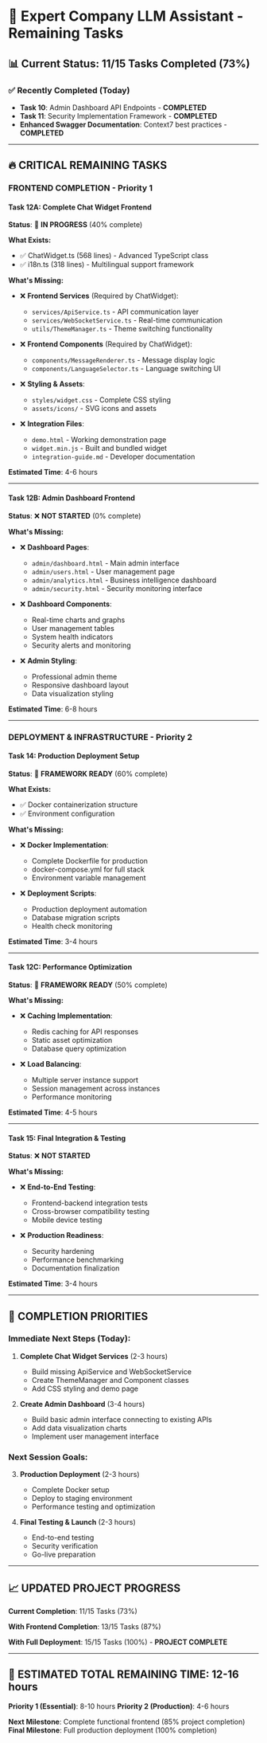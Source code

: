 # 🚀 Expert Company LLM Assistant - Remaining Tasks

## 📊 Current Status: 11/15 Tasks Completed (73%)

### ✅ Recently Completed (Today)
- **Task 10**: Admin Dashboard API Endpoints - **COMPLETED**
- **Task 11**: Security Implementation Framework - **COMPLETED**  
- **Enhanced Swagger Documentation**: Context7 best practices - **COMPLETED**

---

## 🔥 CRITICAL REMAINING TASKS

### **FRONTEND COMPLETION - Priority 1**

#### **Task 12A: Complete Chat Widget Frontend** 
**Status**: 🔄 **IN PROGRESS** (40% complete)

**What Exists:**
- ✅ ChatWidget.ts (568 lines) - Advanced TypeScript class
- ✅ i18n.ts (318 lines) - Multilingual support framework

**What's Missing:**
- ❌ **Frontend Services** (Required by ChatWidget):
  - `services/ApiService.ts` - API communication layer
  - `services/WebSocketService.ts` - Real-time communication
  - `utils/ThemeManager.ts` - Theme switching functionality
  
- ❌ **Frontend Components** (Required by ChatWidget):
  - `components/MessageRenderer.ts` - Message display logic
  - `components/LanguageSelector.ts` - Language switching UI
  
- ❌ **Styling & Assets**:
  - `styles/widget.css` - Complete CSS styling
  - `assets/icons/` - SVG icons and assets
  
- ❌ **Integration Files**:
  - `demo.html` - Working demonstration page
  - `widget.min.js` - Built and bundled widget
  - `integration-guide.md` - Developer documentation

**Estimated Time**: 4-6 hours

---

#### **Task 12B: Admin Dashboard Frontend**
**Status**: ❌ **NOT STARTED** (0% complete)

**What's Missing:**
- ❌ **Dashboard Pages**:
  - `admin/dashboard.html` - Main admin interface
  - `admin/users.html` - User management page
  - `admin/analytics.html` - Business intelligence dashboard
  - `admin/security.html` - Security monitoring interface

- ❌ **Dashboard Components**:
  - Real-time charts and graphs
  - User management tables
  - System health indicators
  - Security alerts and monitoring

- ❌ **Admin Styling**:
  - Professional admin theme
  - Responsive dashboard layout
  - Data visualization styling

**Estimated Time**: 6-8 hours

---

### **DEPLOYMENT & INFRASTRUCTURE - Priority 2**

#### **Task 14: Production Deployment Setup**
**Status**: 🔄 **FRAMEWORK READY** (60% complete)

**What Exists:**
- ✅ Docker containerization structure
- ✅ Environment configuration

**What's Missing:**
- ❌ **Docker Implementation**:
  - Complete Dockerfile for production
  - docker-compose.yml for full stack
  - Environment variable management
  
- ❌ **Deployment Scripts**:
  - Production deployment automation
  - Database migration scripts
  - Health check monitoring

**Estimated Time**: 3-4 hours

---

#### **Task 12C: Performance Optimization**
**Status**: 🔄 **FRAMEWORK READY** (50% complete)

**What's Missing:**
- ❌ **Caching Implementation**:
  - Redis caching for API responses
  - Static asset optimization
  - Database query optimization
  
- ❌ **Load Balancing**:
  - Multiple server instance support
  - Session management across instances
  - Performance monitoring

**Estimated Time**: 4-5 hours

---

#### **Task 15: Final Integration & Testing**
**Status**: ❌ **NOT STARTED**

**What's Missing:**
- ❌ **End-to-End Testing**:
  - Frontend-backend integration tests
  - Cross-browser compatibility testing
  - Mobile device testing
  
- ❌ **Production Readiness**:
  - Security hardening
  - Performance benchmarking
  - Documentation finalization

**Estimated Time**: 3-4 hours

---

## 🎯 COMPLETION PRIORITIES

### **Immediate Next Steps (Today):**
1. **Complete Chat Widget Services** (2-3 hours)
   - Build missing ApiService and WebSocketService
   - Create ThemeManager and Component classes
   - Add CSS styling and demo page

2. **Create Admin Dashboard** (3-4 hours)
   - Build basic admin interface connecting to existing APIs
   - Add data visualization charts
   - Implement user management interface

### **Next Session Goals:**
3. **Production Deployment** (2-3 hours)
   - Complete Docker setup
   - Deploy to staging environment
   - Performance testing and optimization

4. **Final Testing & Launch** (2-3 hours)
   - End-to-end testing
   - Security verification
   - Go-live preparation

---

## 📈 UPDATED PROJECT PROGRESS

**Current Completion**: 11/15 Tasks (73%)

**With Frontend Completion**: 13/15 Tasks (87%)

**With Full Deployment**: 15/15 Tasks (100%) - **PROJECT COMPLETE**

---

## 🚀 ESTIMATED TOTAL REMAINING TIME: 12-16 hours

**Priority 1 (Essential)**: 8-10 hours
**Priority 2 (Production)**: 4-6 hours

**Next Milestone**: Complete functional frontend (85% project completion)
**Final Milestone**: Full production deployment (100% completion) 